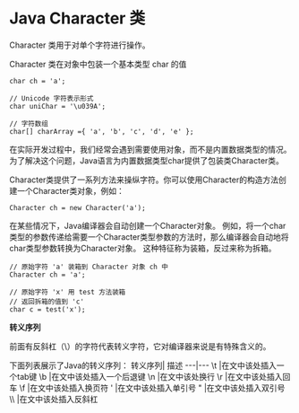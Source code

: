 # Java Character 类

Character 类用于对单个字符进行操作。

Character 类在对象中包装一个基本类型 char 的值

```
char ch = 'a';
 
// Unicode 字符表示形式
char uniChar = '\u039A'; 
 
// 字符数组
char[] charArray ={ 'a', 'b', 'c', 'd', 'e' };
```
在实际开发过程中，我们经常会遇到需要使用对象，而不是内置数据类型的情况。为了解决这个问题，Java语言为内置数据类型char提供了包装类Character类。

Character类提供了一系列方法来操纵字符。你可以使用Character的构造方法创建一个Character类对象，例如：
```
Character ch = new Character('a');
```
在某些情况下，Java编译器会自动创建一个Character对象。
例如，将一个char类型的参数传递给需要一个Character类型参数的方法时，那么编译器会自动地将char类型参数转换为Character对象。 这种特征称为装箱，反过来称为拆箱。
```
// 原始字符 'a' 装箱到 Character 对象 ch 中
Character ch = 'a';
 
// 原始字符 'x' 用 test 方法装箱
// 返回拆箱的值到 'c'
char c = test('x');
```

**转义序列**

前面有反斜杠（\）的字符代表转义字符，它对编译器来说是有特殊含义的。

下面列表展示了Java的转义序列：
转义序列|	描述
---|---
\t	|在文中该处插入一个tab键
\b	|在文中该处插入一个后退键
\n	|在文中该处换行
\r	|在文中该处插入回车
\f	|在文中该处插入换页符
\'	|在文中该处插入单引号
\"	|在文中该处插入双引号
\\\	|在文中该处插入反斜杠

